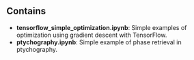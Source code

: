 ## Contains ##

* **tensorflow_simple_optimization.ipynb**: Simple examples of optimization using gradient descent with TensorFlow.
* **ptychography.ipynb**: Simple example of phase retrieval in ptychography.
